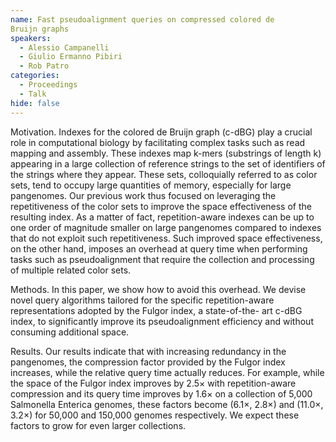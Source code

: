 ```yaml
---
name: Fast pseudoalignment queries on compressed colored de
Bruijn graphs
speakers:
  - Alessio Campanelli
  - Giulio Ermanno Pibiri
  - Rob Patro
categories:
  - Proceedings
  - Talk
hide: false
---
```


Motivation. Indexes for the colored de Bruijn graph (c-dBG)
play a crucial role in computational
biology by facilitating complex tasks such as read mapping
and assembly. These indexes map k-mers
(substrings of length k) appearing in a large collection of
reference strings to the set of identifiers
of the strings where they appear. These sets, colloquially
referred to as color sets, tend to occupy
large quantities of memory, especially for large
pangenomes. Our previous work thus focused on
leveraging the repetitiveness of the color sets to improve
the space effectiveness of the resulting
index. As a matter of fact, repetition-aware indexes can be
up to one order of magnitude smaller on
large pangenomes compared to indexes that do not exploit
such repetitiveness. Such improved space
effectiveness, on the other hand, imposes an overhead at
query time when performing tasks such as
pseudoalignment that require the collection and processing
of multiple related color sets.

Methods. In this paper, we show how to avoid this overhead.
We devise novel query algorithms
tailored for the specific repetition-aware representations
adopted by the Fulgor index, a state-of-the-
art c-dBG index, to significantly improve its
pseudoalignment efficiency and without consuming
additional space.

Results. Our results indicate that with increasing
redundancy in the pangenomes, the compression
factor provided by the Fulgor index increases, while the
relative query time actually reduces. For
example, while the space of the Fulgor index improves by
2.5× with repetition-aware compression
and its query time improves by 1.6× on a collection of
5,000 Salmonella Enterica genomes, these
factors become (6.1×, 2.8×) and (11.0×, 3.2×) for 50,000
and 150,000 genomes respectively. We
expect these factors to grow for even larger collections.